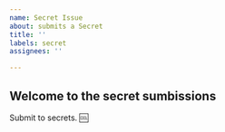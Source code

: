 ```yaml
---
name: Secret Issue
about: submits a Secret
title: ''
labels: secret
assignees: ''

---
```


## Welcome to the secret sumbissions

Submit to secrets. :cool:
